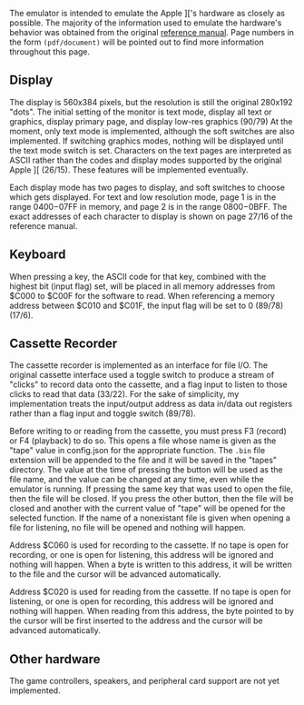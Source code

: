 The emulator is intended to emulate the Apple ]['s hardware as closely as possible. The majority of the
information used to emulate the hardware's behavior was obtained from the original
[reference manual](http://www.apple-iigs.info/doc/fichiers/appleiiref.pdf).
Page numbers in the form `(pdf/document)` will be pointed out to find more information throughout this page.

## Display
The display is 560x384 pixels, but the resolution is still the original 280x192 "dots". The initial setting
of the monitor is text mode, display all text or graphics, display primary page, and display low-res
graphics (90/79) At the moment, only text mode is implemented, although the soft switches are also
implemented. If switching graphics modes, nothing will be displayed until the text mode switch is set.
Characters on the text pages are interpreted as ASCII rather than the codes and display modes supported by
the original Apple ][ (26/15). These features will be implemented eventually.

Each display mode has two pages to display, and soft switches to choose which gets displayed. For text and
low resolution mode, page 1 is in the range $0400-$07FF in memory, and page 2 is in the range $0800-$0BFF.
The exact addresses of each character to display is shown on page 27/16 of the reference manual.

## Keyboard
When pressing a key, the ASCII code for that key, combined with the highest bit (input flag) set, will be
placed in all memory addresses from $C000 to $C00F for the software to read. When referencing a memory
address between $C010 and $C01F, the input flag will be set to 0 (89/78) (17/6).

## Cassette Recorder
The cassette recorder is implemented as an interface for file I/O. The original cassette interface used a
toggle switch to produce a stream of "clicks" to record data onto the cassette, and a flag input to listen
to those clicks to read that data (33/22). For the sake of simplicity, my implementation treats the
input/output address as data in/data out registers rather than a flag input and toggle switch (89/78).

Before writing to or reading from the cassette, you must press F3 (record) or F4 (playback) to do so.
This opens a file whose name is given as the "tape" value in config.json for the appropriate function.
The `.bin` file extension will be appended to the file and it will be saved in the "tapes" directory.
The value at the time of pressing the button will be used as the file name, and the value can be changed
at any time, even while the emulator is running. If pressing the same key that was used to open the file,
then the file will be closed. If you press the other button, then the file will be closed and another
with the current value of "tape" will be opened for the selected function. If the name of a nonexistant
file is given when opening a file for listening, no file will be opened and nothing will happen.

Address $C060 is used for recording to the cassette. If no tape is open for recording, or one is open for
listening, this address will be ignored and nothing will happen. When a byte is written to this address,
it will be written to the file and the cursor will be advanced automatically.

Address $C020 is used for reading from the cassette. If no tape is open for listening, or one is open for
recording, this address will be ignored and nothing will happen. When reading from this address, the
byte pointed to by the cursor will be first inserted to the address and the cursor will be advanced
automatically.

## Other hardware
The game controllers, speakers, and peripheral card support are not yet implemented.